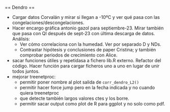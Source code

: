 == Dendro ==
- Cargar datos Corvalán y mirar si llegan a -10ºC y ver qué pasa con las congelaciones/descongelaciones.
- Hacer encargo gráfica antonio gazol para septiembre-23. Mirar también que pasa con QI después de sept-23 con última descarga de datos.
Análisis:
	- Ver cómo correlaciona con la humedad. Ver por separado D y NDs.
	- Contrastar hipótesis y conclusiones de paper Cristina; y también comprobar periodos de crecimiento con Alice.
- sacar funciones útiles y repetidasa a fichero lib.R externo. Refactor del código. Hacer función para cargar ficheros uno a uno en lugar de unir todos juntos.
- mejorar treenetproc:
	* permitir poner nombre al plot salida de `corr_dendro_L2()`
	* permitir hacer force jump pero en la fecha indicada y no cuando quiera treenetproc
	* que detecte también largos valores ctes y los borre.
	* permitir sacar output como plot de R para ggplot y no solo como pdf.

